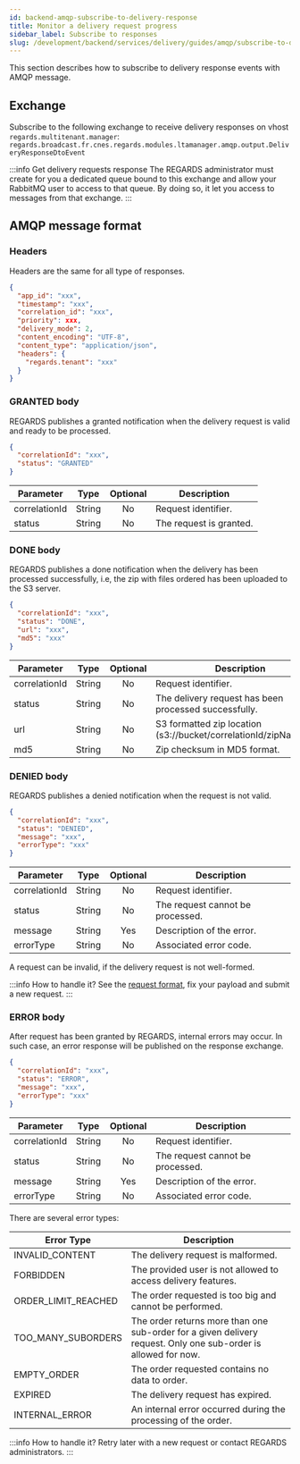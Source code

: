 ```yaml
---
id: backend-amqp-subscribe-to-delivery-response
title: Monitor a delivery request progress
sidebar_label: Subscribe to responses
slug: /development/backend/services/delivery/guides/amqp/subscribe-to-delivery-responses
---
```


This section describes how to subscribe to delivery response events with AMQP message.

## Exchange

Subscribe to the following exchange to receive delivery responses on vhost `regards.multitenant.manager`:  
`regards.broadcast.fr.cnes.regards.modules.ltamanager.amqp.output.DeliveryResponseDtoEvent`

:::info Get delivery requests response
The REGARDS administrator must create for you a dedicated queue bound to this exchange and allow your RabbitMQ user to
access to that queue. By doing so, it let you access to messages from that exchange.
:::

## AMQP message format

### Headers

Headers are the same for all type of responses.

```json
{
  "app_id": "xxx",
  "timestamp": "xxx",
  "correlation_id": "xxx",
  "priority": xxx,
  "delivery_mode": 2,
  "content_encoding": "UTF-8",
  "content_type": "application/json",
  "headers": {
    "regards.tenant": "xxx"
  }
}
```

### GRANTED body

REGARDS publishes a granted notification when the delivery request is valid and ready to be processed.

```json
{
  "correlationId": "xxx",
  "status": "GRANTED"
}
```

| Parameter     | Type   | Optional | Description             |
|---------------|--------|:--------:|-------------------------|
| correlationId | String |    No    | Request identifier.     |
| status        | String |    No    | The request is granted. |

### DONE body

REGARDS publishes a done notification when the delivery has been processed successfully, i.e, the zip with files ordered
has been uploaded to the S3 server.

```json
{
  "correlationId": "xxx",
  "status": "DONE",
  "url": "xxx",
  "md5": "xxx"
}
```

| Parameter     | Type   | Optional | Description                                                        |
|---------------|--------|:--------:|--------------------------------------------------------------------|
| correlationId | String |    No    | Request identifier.                                                |
| status        | String |    No    | The delivery request has been processed successfully.              |
| url           | String |    No    | S3 formatted zip location (s3://bucket/correlationId/zipName.zip). |
| md5           | String |    No    | Zip checksum in MD5 format.                                        |

### DENIED body

REGARDS publishes a denied notification when the request is not valid.

```json
{
  "correlationId": "xxx",
  "status": "DENIED",
  "message": "xxx",
  "errorType": "xxx"
}
```

| Parameter     | Type   | Optional | Description                      |
|---------------|--------|:--------:|----------------------------------|
| correlationId | String |    No    | Request identifier.              |
| status        | String |    No    | The request cannot be processed. |
| message       | String |   Yes    | Description of the error.        |
| errorType     | String |    No    | Associated error code.           |

A request can be invalid, if the delivery request is not well-formed.

:::info How to handle it?
See the [request format](./amqp-publish-request.md), fix your payload and submit a new request.
:::

### ERROR body

After request has been granted by REGARDS, internal errors may occur. In such case, an error response will be published
on the response exchange.

```json
{
  "correlationId": "xxx",
  "status": "ERROR",
  "message": "xxx",
  "errorType": "xxx"
}
```

| Parameter     | Type   | Optional | Description                      |
|---------------|--------|:--------:|----------------------------------|
| correlationId | String |    No    | Request identifier.              |
| status        | String |    No    | The request cannot be processed. |
| message       | String |   Yes    | Description of the error.        |
| errorType     | String |    No    | Associated error code.           |

There are several error types:

| Error Type          | Description                                                                                                    |
|---------------------|----------------------------------------------------------------------------------------------------------------|
| INVALID_CONTENT     | The delivery request is malformed.                                                                             |
| FORBIDDEN           | The provided user is not allowed to access delivery features.                                                  |
| ORDER_LIMIT_REACHED | The order requested is too big and cannot be performed.                                                        |
| TOO_MANY_SUBORDERS  | The order returns more than one sub-order for a given delivery request. Only one sub-order is allowed for now. |
| EMPTY_ORDER         | The order requested contains no data to order.                                                                 |
| EXPIRED             | The delivery request has expired.                                                                              |
| INTERNAL_ERROR      | An internal error occurred during the processing of the order.                                                 |

:::info How to handle it?
Retry later with a new request or contact REGARDS administrators.
:::
